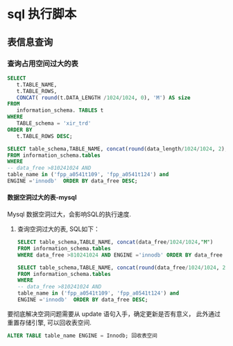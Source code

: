 # sql 执行脚本

## 表信息查询

### 查询占用空间过大的表

   ```sql
   SELECT
      t.TABLE_NAME,
      t.TABLE_ROWS,
      CONCAT( round(t.DATA_LENGTH /1024/1024, 0), 'M') AS size
   FROM
      information_schema. TABLES t
   WHERE
      TABLE_schema = 'xir_trd'
   ORDER BY
      t.TABLE_ROWS DESC;
   ```

   ```sql
   SELECT table_schema,TABLE_NAME, concat(round(data_length/1024/1024, 2),"M") data_free_M, concat(round(data_length/1024/1024,2),'MB') data_length_M 
   FROM information_schema.tables 
   WHERE
   -- data_free >810241024 AND
   table_name in ('fpp_a0541t109', 'fpp_a0541t124') and
   ENGINE ='innodb'  ORDER BY data_free DESC;
   ```

#### 数据空洞过大的表-mysql

Mysql 数据空洞过大，会影响SQL的执行速度.

1. 查询空洞过大的表, SQL如下：

   ```sql
   SELECT table_schema,TABLE_NAME, concat(data_free/1024/1024,"M") 
   FROM information_schema.tables 
   WHERE data_free >810241024 AND ENGINE ='innodb' ORDER BY data_free DESC;
   ```

   ```sql
   SELECT table_schema,TABLE_NAME, concat(round(data_free/1024/1024, 2),"M") data_free_M, concat(round(data_length/1024/1024,2),'MB') data_length_M 
   FROM information_schema.tables 
   WHERE
   -- data_free >810241024 AND
   table_name in ('fpp_a0541t109', 'fpp_a0541t124') and
   ENGINE ='innodb'  ORDER BY data_free DESC;
   ```

要彻底解决空洞问题需要从 update 语句入手，确定更新是否有意义， 此外通过重置存储引擎, 可以回收表空间.

   ```sql
   ALTER TABLE table_name ENGINE = Innodb; 回收表空间
   ```
